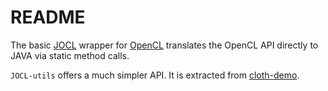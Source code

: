 # README #

The basic [JOCL](http://www.jocl.org/) wrapper for [OpenCL](http://www.khronos.org/opencl/) translates the OpenCL API directly to JAVA via static method calls. 

`JOCL-utils` offers a much simpler API. It is extracted from [cloth-demo](http://www.jocl.org/cloth/cloth.html).